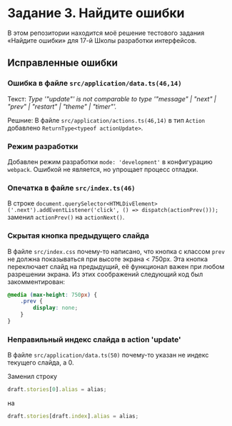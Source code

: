 # Задание 3. Найдите ошибки

В этом репозитории находится моё решение тестового задания «Найдите ошибки» для 17-й Школы разработки интерфейсов.

## Исправленные ошибки

### Ошибка в файле `src/application/data.ts(46,14)`

Текст: *Type '"update"' is not comparable to type '"message" | "next" | "prev" | "restart" | "theme" | "timer"'.*

Решние: В файле `src/application/actions.ts(46,14)` в тип `Action` добавлено `ReturnType<typeof actionUpdate>`.

### Режим разработки

Добавлен режим разработки `mode: 'development'` в конфигурацию `webpack`. Ошибкой не является, но упрощает процесс отладки.


### Опечатка в файле `src/index.ts(46)`

В строке `document.querySelector<HTMLDivElement>('.next').addEventListener('click', () => dispatch(actionPrev()));`
заменил `actionPrev()` на `actionNext()`.

### Скрытая кнопка предыдущего слайда

В файле `src/index.css` почему-то написано, что кнопка с классом `prev` не должна показываться при высоте экрана < 750px.
Эта кнопка переключает слайд на предыдущий, её функционал важен при любом разрешении экрана. Из этих соображений следующий код был закомментирован:

```css
@media (max-height: 750px) { 
    .prev {
        display: none;
    }
}
```

### Неправильный индекс слайда в action 'update'

В файле `src/application/data.ts(50)` почему-то указан не индекс текущего слайда, а 0.

Заменил строку

```js
draft.stories[0].alias = alias;
```

на

```js
draft.stories[draft.index].alias = alias;
```